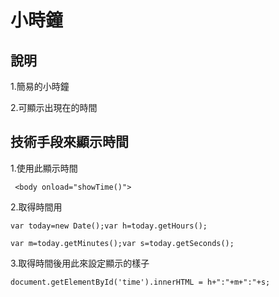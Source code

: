 # 小時鐘

## 說明
1.簡易的小時鐘

2.可顯示出現在的時間

## 技術手段來顯示時間
1.使用此顯示時間

     <body onload="showTime()">

2.取得時間用  

    var today=new Date();var h=today.getHours();
    
    var m=today.getMinutes();var s=today.getSeconds();
    
3.取得時間後用此來設定顯示的樣子
    
    document.getElementById('time').innerHTML = h+":"+m+":"+s;
